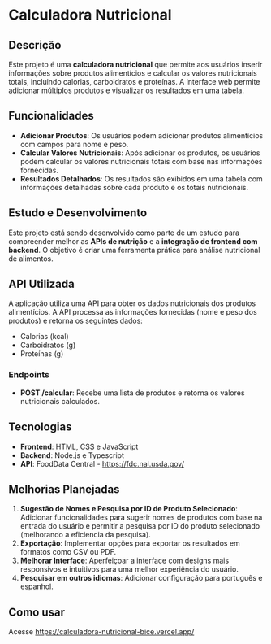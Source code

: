 # Calculadora Nutricional

## Descrição

Este projeto é uma **calculadora nutricional** que permite aos usuários inserir informações sobre produtos alimentícios e calcular os valores nutricionais totais, incluindo calorias, carboidratos e proteínas. A interface web permite adicionar múltiplos produtos e visualizar os resultados em uma tabela.

## Funcionalidades

- **Adicionar Produtos**: Os usuários podem adicionar produtos alimentícios com campos para nome e peso.
- **Calcular Valores Nutricionais**: Após adicionar os produtos, os usuários podem calcular os valores nutricionais totais com base nas informações fornecidas.
- **Resultados Detalhados**: Os resultados são exibidos em uma tabela com informações detalhadas sobre cada produto e os totais nutricionais.

## Estudo e Desenvolvimento

Este projeto está sendo desenvolvido como parte de um estudo para compreender melhor as **APIs de nutrição** e a **integração de frontend com backend**. O objetivo é criar uma ferramenta prática para análise nutricional de alimentos.

## API Utilizada

A aplicação utiliza uma API para obter os dados nutricionais dos produtos alimentícios. A API processa as informações fornecidas (nome e peso dos produtos) e retorna os seguintes dados:

- Calorias (kcal)
- Carboidratos (g)
- Proteínas (g)

### Endpoints

- **POST /calcular**: Recebe uma lista de produtos e retorna os valores nutricionais calculados.

## Tecnologias

- **Frontend**: HTML, CSS e JavaScript
- **Backend**: Node.js e Typescript
- **API**: FoodData Central - https://fdc.nal.usda.gov/

## Melhorias Planejadas

1. **Sugestão de Nomes e Pesquisa por ID de Produto Selecionado**: Adicionar funcionalidades para sugerir nomes de produtos com base na entrada do usuário e permitir a pesquisa por ID do produto selecionado (melhorando a eficiencia da pesquisa).
2. **Exportação**: Implementar opções para exportar os resultados em formatos como CSV ou PDF.
3. **Melhorar Interface**: Aperfeiçoar a interface com designs mais responsivos e intuitivos para uma melhor experiência do usuário.
4. **Pesquisar em outros idiomas**: Adicionar configuração para português e espanhol.

## Como usar

  Acesse https://calculadora-nutricional-bice.vercel.app/
